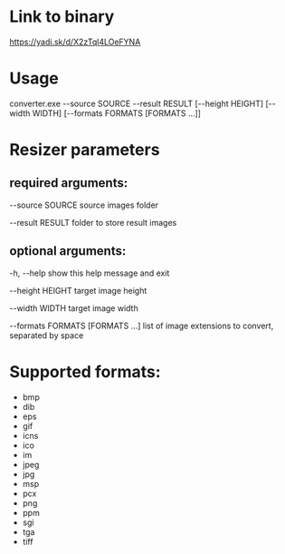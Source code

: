 # Link to binary

https://yadi.sk/d/X2zTql4LOeFYNA

# Usage

converter.exe --source SOURCE --result RESULT [--height HEIGHT]
                     [--width WIDTH] [--formats FORMATS [FORMATS ...]]

# Resizer parameters

## required arguments:

 --source SOURCE       source images folder
 
 --result RESULT       folder to store result images

## optional arguments:

  -h, --help            show this help message and exit
  
  --height HEIGHT       target image height
  
  --width WIDTH         target image width
  
  --formats FORMATS [FORMATS ...]
                        list of image extensions to convert, separated by
                        space

# Supported formats:
 * bmp
 * dib
 * eps
 * gif
 * icns
 * ico
 * im
 * jpeg
 * jpg
 * msp
 * pcx
 * png
 * ppm
 * sgi
 * tga
 * tiff